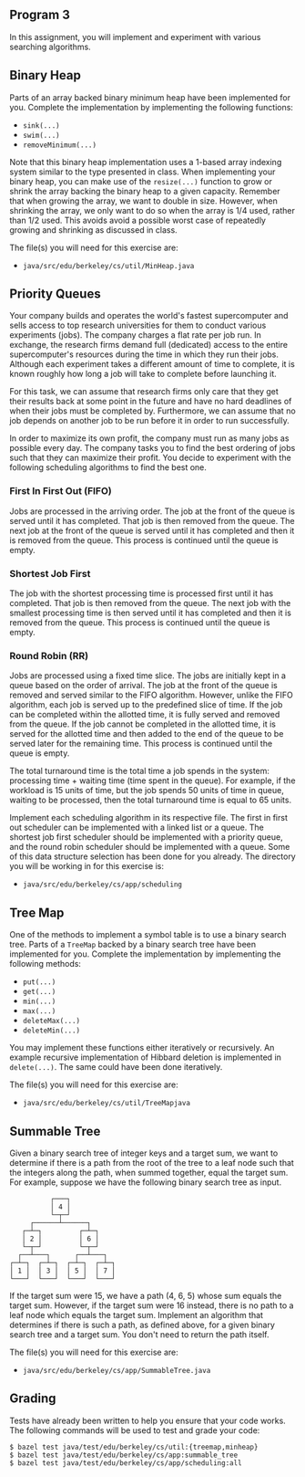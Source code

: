 Program 3
---------
In this assignment, you will implement and experiment with various searching algorithms.

Binary Heap
-----------
Parts of an array backed binary minimum heap have been implemented for you. Complete the
implementation by implementing the following functions:

- `sink(...)`
- `swim(...)`
- `removeMinimum(...)`

Note that this binary heap implementation uses a 1-based array indexing system similar to the type
presented in class. When implementing your binary heap, you can make use of the `resize(...)`
function to grow or shrink the array backing the binary heap to a given capacity. Remember that when
growing the array, we want to double in size. However, when shrinking the array, we only want to do
so when the array is 1/4 used, rather than 1/2 used. This avoids avoid a possible worst case of
repeatedly growing and shrinking as discussed in class.

The file(s) you will need for this exercise are:

- `java/src/edu/berkeley/cs/util/MinHeap.java`

Priority Queues
---------------
Your company builds and operates the world's fastest supercomputer and sells access to top research
universities for them to conduct various experiments (jobs). The company charges a flat rate per job
run. In exchange, the research firms demand full (dedicated) access to the entire supercomputer's
resources during the time in which they run their jobs. Although each experiment takes a different
amount of time to complete, it is known roughly how long a job will take to complete before
launching it.

For this task, we can assume that research firms only care that they get their results back at some
point in the future and have no hard deadlines of when their jobs must be completed by. Furthermore,
we can assume that no job depends on another job to be run before it in order to run successfully.

In order to maximize its own profit, the company must run as many jobs as possible every day. The
company tasks you to find the best ordering of jobs such that they can maximize their profit. You
decide to experiment with the following scheduling algorithms to find the best one.

### First In First Out (FIFO)
Jobs are processed in the arriving order. The job at the front of the queue is served until it has
completed. That job is then removed from the queue. The next job at the front of the queue is served
until it has completed and then it is removed from the queue. This process is continued until the
queue is empty.

### Shortest Job First
The job with the shortest processing time is processed first until it has completed. That job is
then removed from the queue. The next job with the smallest processing time is then served until it
has completed and then it is removed from the queue. This process is continued until the queue is
empty.

### Round Robin (RR)
Jobs are processed using a fixed time slice. The jobs are initially kept in a queue based on the
order of arrival. The job at the front of the queue is removed and served similar to the FIFO
algorithm. However, unlike the FIFO algorithm, each job is served up to the predefined slice of
time. If the job can be completed within the allotted time, it is fully served and removed from the
queue. If the job cannot be completed in the allotted time, it is served for the allotted time and
then added to the end of the queue to be served later for the remaining time. This process is
continued until the queue is empty.

The total turnaround time is the total time a job spends in the system: processing time + waiting
time (time spent in the queue). For example, if the workload is 15 units of time, but the job spends
50 units of time in queue, waiting to be processed, then the total turnaround time is equal to 65
units.

Implement each scheduling algorithm in its respective file. The first in first out scheduler can be
implemented with a linked list or a queue. The shortest job first scheduler should be implemented
with a priority queue, and the round robin scheduler should be implemented with a queue. Some of
this data structure selection has been done for you already. The directory you will be working in
 for this exercise is:

- `java/src/edu/berkeley/cs/app/scheduling`

Tree Map
--------
One of the methods to implement a symbol table is to use a binary search tree. Parts of a `TreeMap`
backed by a binary search tree have been implemented for you. Complete the implementation by
implementing the following methods:

- `put(...)`
- `get(...)`
- `min(...)`
- `max(...)`
- `deleteMax(...)`
- `deleteMin(...)`

You may implement these functions either iteratively or recursively. An example recursive
implementation of Hibbard deletion is implemented in `delete(...)`. The same could have been done
iteratively.

The file(s) you will need for this exercise are:

- `java/src/edu/berkeley/cs/util/TreeMapjava`

Summable Tree
-------------
Given a binary search tree of integer keys and a target sum, we want to determine if there is a path
from the root of the tree to a leaf node such that the integers along the path, when summed
together, equal the target sum. For example, suppose we have the following binary search tree as
input.

              ┌───┐
              │ 4 │
              └─┬─┘
         ┌──────┴──────┐
       ┌─┴─┐         ┌─┴─┐
       │ 2 │         │ 6 │
       └─┬─┘         └─┬─┘
      ┌──┴───┐      ┌──┴───┐
    ┌─┴─┐  ┌─┴─┐  ┌─┴─┐  ┌─┴─┐
    │ 1 │  │ 3 │  │ 5 │  │ 7 │
    └───┘  └───┘  └───┘  └───┘

If the target sum were 15, we have a path (4, 6, 5) whose sum equals the target sum. However, if the
target sum were 16 instead, there is no path to a leaf node which equals the target sum. Implement
an algorithm that determines if there is such a path, as defined above, for a given binary search
tree and a target sum. You don't need to return the path itself.

The file(s) you will need for this exercise are:

- `java/src/edu/berkeley/cs/app/SummableTree.java`

Grading
-------
Tests have already been written to help you ensure that your code works. The following commands will
be used to test and grade your code:

    $ bazel test java/test/edu/berkeley/cs/util:{treemap,minheap}
    $ bazel test java/test/edu/berkeley/cs/app:summable_tree
    $ bazel test java/test/edu/berkeley/cs/app/scheduling:all
